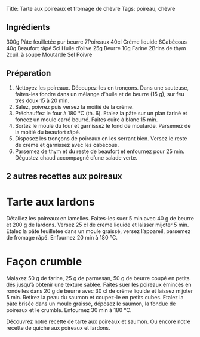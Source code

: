 Title: Tarte aux poireaux et fromage de chèvre
Tags: poireau, chèvre
## Ingrédients

300g Pâte feuilletée pur beurre
7Poireaux
40cl Crème liquide
6Cabécous
40g Beaufort râpé
5cl Huile d’olive
25g Beurre
10g Farine
2Brins de thym
2cuil. à soupe Moutarde
Sel
Poivre

## Préparation

1. Nettoyez les poireaux. Découpez-les en tronçons. Dans une sauteuse, faites-les fondre dans un mélange d’huile et de beurre (15 g), sur feu très doux 15 à 20 min.
2. Salez, poivrez puis versez la moitié de la crème.
3. Préchauffez le four à 180 °C (th. 6). Etalez la pâte sur un plan fariné et foncez un moule carré beurré. Faites cuire à blanc 15 min.
4. Sortez le moule du four et garnissez le fond de moutarde. Parsemez de la moitié du beaufort râpé.
5. Disposez les tronçons de poireaux en les serrant bien. Versez le reste de crème et garnissez avec les cabécous.
6. Parsemez de thym et du reste de beaufort et enfournez pour 25 min. Dégustez chaud accompagné d’une salade verte.

## 2 autres recettes aux poireaux

# Tarte aux lardons

Détaillez les poireaux en lamelles. Faites-les suer 5 min avec 40 g de beurre et 200 g de lardons. Versez 25 cl de crème liquide et laisser mijoter 5 min. Etalez la pâte feuilletée dans un moule graissé, versez l’appareil, parsemez de fromage râpé. Enfournez 20 min à 180 °C.

# Façon crumble

Malaxez 50 g de farine, 25 g de parmesan, 50 g de beurre coupé en petits dés jusqu’à obtenir une texture sablée. Faites suer les poireaux émincés en rondelles dans 20 g de beurre avec 30 cl de crème liquide et laissez mijoter 5 min. Retirez la peau du saumon et coupez-le en petits cubes. Etalez la pâte brisée dans un moule graissé, déposez le saumon, la fondue de poireaux et le crumble. Enfournez 30 min à 180 °C.

Découvrez notre recette de tarte aux poireaux et saumon. Ou encore notre recette de quiche aux poireaux et lardons.
